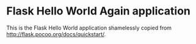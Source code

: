 Flask Hello World Again application
=============================

This is the Flask Hello World application shamelessly copied from
http://flask.pocoo.org/docs/quickstart/.
